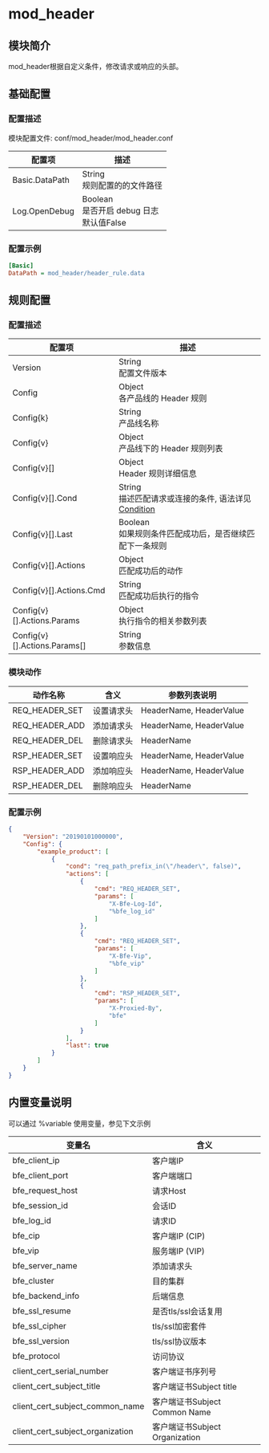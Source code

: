 # mod_header

## 模块简介 

mod_header根据自定义条件，修改请求或响应的头部。

## 基础配置
### 配置描述
模块配置文件: conf/mod_header/mod_header.conf

| 配置项                | 描述                                        |
| ---------------------| ------------------------------------------- |
| Basic.DataPath            | String<br>规则配置的的文件路径 |
| Log.OpenDebug           | Boolean<br>是否开启 debug 日志<br>默认值False |

### 配置示例
```ini
[Basic]
DataPath = mod_header/header_rule.data
```

## 规则配置
### 配置描述
| 配置项  | 描述                                                           |
| ------- | -------------------------------------------------------------- |
| Version | String<br>配置文件版本 |
| Config | Object<br>各产品线的 Header 规则 |
| Config{k} | String<br>产品线名称 |
| Config{v} | Object<br>产品线下的 Header 规则列表 |
| Config{v}[] | Object<br>Header 规则详细信息 |
| Config{v}[].Cond | String<br>描述匹配请求或连接的条件, 语法详见[Condition](../../condition/condition_grammar.md) |
| Config{v}[].Last | Boolean<br>如果规则条件匹配成功后，是否继续匹配下一条规则 |
| Config{v}[].Actions | Object<br>匹配成功后的动作|
| Config{v}[].Actions.Cmd | String<br>匹配成功后执行的指令 |
| Config{v}[].Actions.Params | Object<br>执行指令的相关参数列表 |
| Config{v}[].Actions.Params[] | String<br>参数信息 |

### 模块动作

| 动作名称        | 含义       | 参数列表说明 |
| -------------- | ---------- | --------- |
| REQ_HEADER_SET | 设置请求头 | HeaderName, HeaderValue | 
| REQ_HEADER_ADD | 添加请求头 | HeaderName, HeaderValue |
| REQ_HEADER_DEL | 删除请求头 | HeaderName |
| RSP_HEADER_SET | 设置响应头 | HeaderName, HeaderValue |
| RSP_HEADER_ADD | 添加响应头 | HeaderName, HeaderValue |
| RSP_HEADER_DEL | 删除响应头 | HeaderName |

### 配置示例
```json
{
    "Version": "20190101000000",
    "Config": {
        "example_product": [
            {
                "cond": "req_path_prefix_in(\"/header\", false)",
                "actions": [
                    {
                        "cmd": "REQ_HEADER_SET",
                        "params": [
                            "X-Bfe-Log-Id",
                            "%bfe_log_id"
                        ]
                    },
                    {
                        "cmd": "REQ_HEADER_SET",
                        "params": [
                            "X-Bfe-Vip",
                            "%bfe_vip"
                        ]
                    },
                    {
                        "cmd": "RSP_HEADER_SET",
                        "params": [
                            "X-Proxied-By",
                            "bfe"
                        ]
                    }
                ],
                "last": true
            }
        ]
    }
}
```
  
## 内置变量说明
可以通过 %variable 使用变量，参见下文示例  

| 变量名         | 含义       |
| -------------- | ---------- |
| bfe_client_ip | 客户端IP |
| bfe_client_port | 客户端端口 |
| bfe_request_host | 请求Host |
| bfe_session_id | 会话ID |
| bfe_log_id | 请求ID |
| bfe_cip | 客户端IP (CIP) |
| bfe_vip | 服务端IP (VIP) |
| bfe_server_name | 添加请求头 |
| bfe_cluster | 目的集群 |
| bfe_backend_info | 后端信息 |
| bfe_ssl_resume | 是否tls/ssl会话复用 |
| bfe_ssl_cipher | tls/ssl加密套件 |
| bfe_ssl_version | tls/ssl协议版本 |
| bfe_protocol | 访问协议 |
| client_cert_serial_number | 客户端证书序列号 |
| client_cert_subject_title | 客户端证书Subject title |
| client_cert_subject_common_name | 客户端证书Subject Common Name |
| client_cert_subject_organization | 客户端证书Subject Organization |

